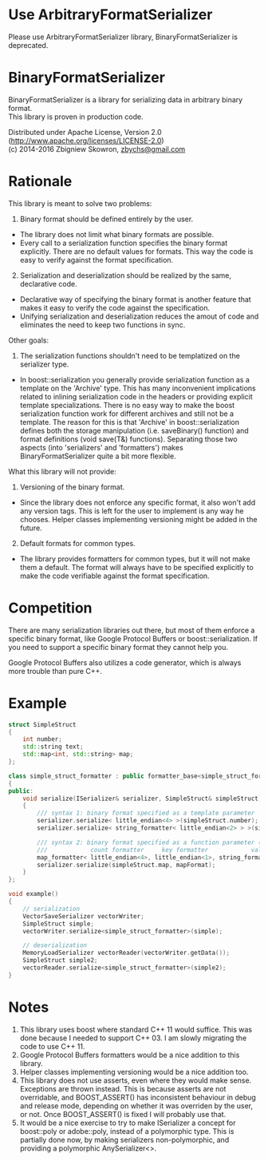 Use ArbitraryFormatSerializer
=============================

Please use ArbitraryFormatSerializer library, BinaryFormatSerializer is deprecated.

BinaryFormatSerializer
======================

BinaryFormatSerializer is a library for serializing data in arbitrary binary format.  
This library is proven in production code.

Distributed under Apache License, Version 2.0 (http://www.apache.org/licenses/LICENSE-2.0)  
(c) 2014-2016 Zbigniew Skowron, zbychs@gmail.com

Rationale
=========

This library is meant to solve two problems:

1. Binary format should be defined entirely by the user.
  - The library does not limit what binary formats are possible.
  - Every call to a serialization function specifies the binary format explicitly. There are no default values for formats. This way the code is easy to verify against the format specification.
2. Serialization and deserialization should be realized by the same, declarative code.
  - Declarative way of specifying the binary format is another feature that makes it easy to verify the code against the specification.
  - Unifying serialization and deserialization reduces the amout of code and eliminates the need to keep two functions in sync.
 
Other goals:

1. The serialization functions shouldn't need to be templatized on the serializer type.
  - In boost::serialization you generally provide serialization function as a template on the 'Archive' type. This has many inconvenient implications related to inlining serialization code in the headers or providing explicit template specializations. There is no easy way to make the boost serialization function work for different archives and still not be a template. The reason for this is that 'Archive' in boost::serialization defines both the storage manipulation (i.e. saveBinary() function) and format definitions (void save(T&) functions). Separating those two aspects (into 'serializers' and 'formatters') makes BinaryFormatSerializer quite a bit more flexible.
 
What this library will not provide:

1. Versioning of the binary format.
  - Since the library does not enforce any specific format, it also won't add any version tags. This is left for the user to implement is any way he chooses. Helper classes implementing versioning might be added in the future.
2. Default formats for common types.
  - The library provides formatters for common types, but it will not make them a default. The format will always have to be specified explicitly to make the code verifiable against the format specification.

Competition
===========

There are many serialization libraries out there, but most of them enforce a specific binary format, like Google Protocol Buffers or boost::serialization.
If you need to support a specific binary format they cannot help you.

Google Protocol Buffers also utilizes a code generator, which is always more trouble than pure C++.

Example
=======

```cpp
struct SimpleStruct
{
    int number;
    std::string text;
    std::map<int, std::string> map;
};

class simple_struct_formatter : public formatter_base<simple_struct_formatter>
{
public:
    void serialize(ISerializer& serializer, SimpleStruct& simpleStruct)
    {
        /// syntax 1: binary format specified as a template parameter
        serializer.serialize< little_endian<4> >(simpleStruct.number);
        serializer.serialize< string_formatter< little_endian<2> > >(simpleStruct.text);

        /// syntax 2: binary format specified as a function parameter (allows for stateful formatters)
        ///            count formatter     key formatter            value formatter
        map_formatter< little_endian<4>, little_endian<1>, string_formatter< little_endian<4> > > mapFormat;
        serializer.serialize(simpleStruct.map, mapFormat);
    }
};

void example()
{
    // serialization
    VectorSaveSerializer vectorWriter;
    SimpleStruct simple;
    vectorWriter.serialize<simple_struct_formatter>(simple);

    // deserialization
    MemoryLoadSerializer vectorReader(vectorWriter.getData());
    SimpleStruct simple2;
    vectorReader.serialize<simple_struct_formatter>(simple2);
}
```

Notes
=====

1. This library uses boost where standard C++ 11 would suffice. This was done because I needed to support C++ 03.
   I am slowly migrating the code to use C++ 11.
2. Google Protocol Buffers formatters would be a nice addition to this library.
3. Helper classes implementing versioning would be a nice addition too.
4. This library does not use asserts, even where they would make sense. Exceptions are thrown instead. This is because asserts are not overridable, and BOOST_ASSERT() has inconsistent behaviour in debug and release mode, depending on whether it was overriden by the user, or not. Once BOOST_ASSERT() is fixed I will probably use that.
5. It would be a nice exercise to try to make ISerializer a concept for boost::poly or adobe::poly, instead of a polymorphic type. This is partially done now, by making serializers non-polymorphic, and providing a polymorphic AnySerializer<>.
